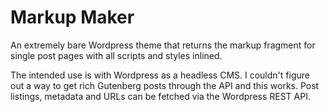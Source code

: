 # Markup Maker

An extremely bare Wordpress theme that returns the markup fragment for single post pages with all scripts and styles inlined.

The intended use is with Wordpress as a headless CMS. I couldn't figure out a way to get rich Gutenberg posts through the API and this works. Post listings, metadata and URLs can be fetched via the Wordpress REST API.
